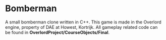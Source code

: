 # Bomberman
A small bomberman clone written in C++. This game is made in the Overlord engine, property of DAE at Howest, Kortrijk.
All gameplay related code can be found in **OverlordProject/CourseObjects/Final**.
